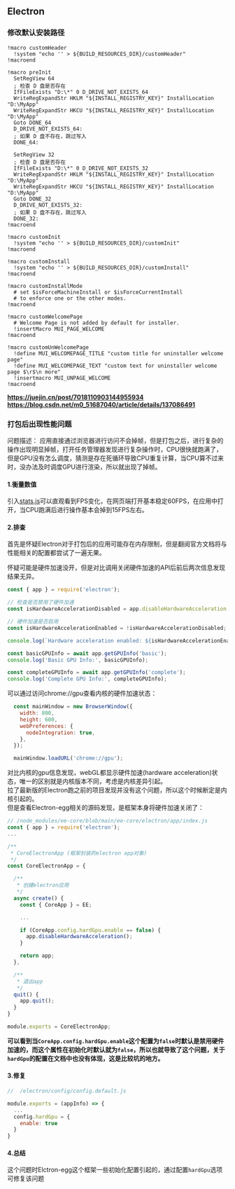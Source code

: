 ## Electron

### 修改默认安装路径
```nsh
!macro customHeader
  !system "echo '' > ${BUILD_RESOURCES_DIR}/customHeader"
!macroend

!macro preInit
  SetRegView 64
  ; 检查 D 盘是否存在
  IfFileExists "D:\*" 0 D_DRIVE_NOT_EXISTS_64
  WriteRegExpandStr HKLM "${INSTALL_REGISTRY_KEY}" InstallLocation "D:\MyApp"
  WriteRegExpandStr HKCU "${INSTALL_REGISTRY_KEY}" InstallLocation "D:\MyApp"
  Goto DONE_64
  D_DRIVE_NOT_EXISTS_64:
  ; 如果 D 盘不存在，跳过写入
  DONE_64:

  SetRegView 32
  ; 检查 D 盘是否存在
  IfFileExists "D:\*" 0 D_DRIVE_NOT_EXISTS_32
  WriteRegExpandStr HKLM "${INSTALL_REGISTRY_KEY}" InstallLocation "D:\MyApp"
  WriteRegExpandStr HKCU "${INSTALL_REGISTRY_KEY}" InstallLocation "D:\MyApp"
  Goto DONE_32
  D_DRIVE_NOT_EXISTS_32:
  ; 如果 D 盘不存在，跳过写入
  DONE_32:
!macroend

!macro customInit
  !system "echo '' > ${BUILD_RESOURCES_DIR}/customInit"
!macroend

!macro customInstall
  !system "echo '' > ${BUILD_RESOURCES_DIR}/customInstall"
!macroend

!macro customInstallMode
  # set $isForceMachineInstall or $isForceCurrentInstall
  # to enforce one or the other modes.
!macroend

!macro customWelcomePage
  # Welcome Page is not added by default for installer.
  !insertMacro MUI_PAGE_WELCOME
!macroend

!macro customUnWelcomePage
  !define MUI_WELCOMEPAGE_TITLE "custom title for uninstaller welcome page"
  !define MUI_WELCOMEPAGE_TEXT "custom text for uninstaller welcome page $\r$\n more"
  !insertmacro MUI_UNPAGE_WELCOME
!macroend
```
**https://juejin.cn/post/7018110903144955934**    
**https://blog.csdn.net/m0_51687040/article/details/137086491**   

### 打包后出现性能问题
问题描述： 应用直接通过浏览器进行访问不会掉帧，但是打包之后，进行复杂的操作出现明显掉帧，打开任务管理器发现进行复杂操作时，CPU很快就跑满了，但是GPU没有怎么调度，猜测是存在死循环导致CPU重复计算，当CPU算不过来时，没办法及时调度GPU进行渲染，所以就出现了掉帧。

#### 1.衡量数值
引入[stats.js](https://github.com/mrdoob/stats.js)可以直观看到FPS变化，在网页端打开基本稳定60FPS，在应用中打开，当CPU跑满后进行操作基本会掉到15FPS左右。

#### 2.排查
首先是怀疑Electron对于打包后的应用可能存在内存限制，但是翻阅官方文档将与性能相关的配置都尝试了一遍无果。       

怀疑可能是硬件加速没开，但是对比调用关闭硬件加速的API后前后两次信息发现结果无异。   
```javascript
const { app } = require('electron');

// 检查是否禁用了硬件加速
const isHardwareAccelerationDisabled = app.disableHardwareAcceleration;

// 硬件加速是否启用
const isHardwareAccelerationEnabled = !isHardwareAccelerationDisabled;

console.log(`Hardware acceleration enabled: ${isHardwareAccelerationEnabled}`);

const basicGPUInfo = await app.getGPUInfo('basic');
console.log('Basic GPU Info:', basicGPUInfo);

const completeGPUInfo = await app.getGPUInfo('complete');
console.log('Complete GPU Info:', completeGPUInfo);
```

可以通过访问chrome://gpu查看内核的硬件加速状态：   
```javascript
  const mainWindow = new BrowserWindow({
    width: 800,
    height: 600,
    webPreferences: {
      nodeIntegration: true,
    },
  });

  mainWindow.loadURL('chrome://gpu');
```
对比内核的gpu信息发现，webGL都显示硬件加速(hardware acceleration)状态，唯一的区别就是内核版本不同，考虑是内核差异引起。    
拉了最新版的Electron跑之前的项目发现并没有这个问题，所以这个时候断定是内核引起的。   
但是查看Electron-egg相关的源码发现，是框架本身将硬件加速关闭了：
```javascript
// /node_modules/ee-core/blob/main/ee-core/electron/app/index.js
const { app } = require('electron');
...

/**
 * CoreElectronApp (框架封装的electron app对象)
 */
const CoreElectronApp = {

  /**
   * 创建electron应用
   */
  async create() {
    const { CoreApp } = EE;

    ...

    if (CoreApp.config.hardGpu.enable == false) {
      app.disableHardwareAcceleration();
    }

    return app;
  },

  /**
   * 退出app
   */
  quit() {
    app.quit();
  }
}

module.exports = CoreElectronApp;
```
**可以看到当`CoreApp.config.hardGpu.enable`这个配置为`false`时默认是禁用硬件加速的，而这个属性在初始化时默认就为`false`，所以也就导致了这个问题，关于`hardGpu`的配置在文档中也没有体现，这是比较坑的地方。**

#### 3.修复
```javascript
//  /electron/config/config.default.js

module.exports = (appInfo) => {
  ...
  config.hardGpu = {
    enable: true
  }
}
```

#### 4.总结
这个问题时Elctron-egg这个框架一些初始化配置引起的，通过配置`hardGpu`选项可修复该问题